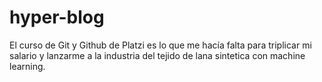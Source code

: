 # hyper-blog
El curso de Git y Github de Platzi es lo que me hacía falta para triplicar mi salario y lanzarme a la industria del tejido de lana sintetica con machine learning.
